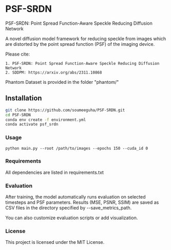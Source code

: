 # PSF-SRDN

PSF-SRDN: Point Spread Function-Aware Speckle Reducing Diffusion Network

A novel diffusion model framework for reducing speckle from images which are distorted by the point spread function (PSF) of the imaging device.

Please cite: 
```
1. PSF-SRDN: Point Spread Function-Aware Speckle Reducing Diffusion Network
2. SDDPM: https://arxiv.org/abs/2311.10868

```


Phantom Dataset is provided in the folder "phantom/"

## Installation

```bash
git clone https://github.com/soumeeguha/PSF-SRDN.git
cd PSF-SRDN
conda env create -f environment.yml
conda activate psf_srdn
```

### Usage
```
python main.py --root /path/to/images --epochs 150 --cuda_id 0
```

### Requirements

All dependencies are listed in requirements.txt

### Evaluation

After training, the model automatically runs evaluation on selected timesteps and PSF parameters. Results (MSE, PSNR, SSIM) are saved as CSV files in the directory specified by --save_metrics_path.

You can also customize evaluation scripts or add visualization.

### License
This project is licensed under the MIT License.

